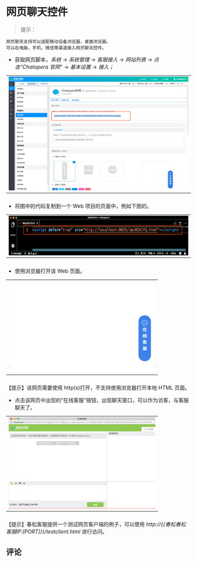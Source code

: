 # 网页聊天控件

> 提示：

```
网页聊天支持可以适配移动设备浏览器，桌面浏览器。
可以在电脑，手机，微信等渠道接入网页聊天控件。
```

- 获取网页脚本，_系统_ -> _系统管理_ -> _客服接入_ -> _网站列表_ -> _点击“Chatopera 官网”_ -> _基本设置_ -> _接入；_

<table class="image">
    <caption align="bottom"></caption>
    <tr>
        <td><img width="800" src="../../images/products/cosin/Picture30.png" alt="" /></td>
    </tr>
</table>

- 将图中的代码复制到一个 Web 项目的页面中，例如下图的。

<table class="image">
    <caption align="bottom"></caption>
    <tr>
        <td><img width="800" src="../../images/products/cosin/Picture31.png" alt="" /></td>
    </tr>
</table>

- 使用浏览器打开该 Web 页面。

<table class="image">
    <caption align="bottom"></caption>
    <tr>
        <td><img width="400" src="../../images/products/cosin/Picture32.png" alt="" /></td>
    </tr>
</table>

【提示】该网页需要使用 http(s)打开，不支持使用浏览器打开本地 HTML 页面。

- 点击该网页中出现的“在线客服”按钮，出现聊天窗口，可以作为访客，与客服聊天了。

<table class="image">
    <caption align="bottom"></caption>
    <tr>
        <td><img width="400" src="../../images/products/cosin/Picture33.png" alt="" /></td>
    </tr>
</table>

【提示】春松客服提供一个测试网页客户端的例子，可以使用 _http://{{春松春松客服IP:[PORT]}}/testclient.html_ 进行访问。

## 评论

<script src="https://utteranc.es/client.js"
        repo="chatopera/docs"
        issue-term="pathname"
        label="Comment"
        theme="github-light"
        crossorigin="anonymous"
        async>
</script>
